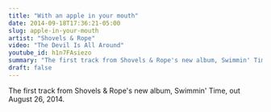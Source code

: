 ```yaml
---
title: "With an apple in your mouth"
date: 2014-09-18T17:36:21-05:00
slug: apple-in-your-mouth
artist: "Shovels & Rope"
video: "The Devil Is All Around"
youtube_id: h1n7FAsiezo
summary: "The first track from Shovels & Rope's new album, Swimmin' Time, out August 26, 2014."
draft: false
---
```


The first track from Shovels & Rope's new album, Swimmin' Time, out August 26, 2014.
